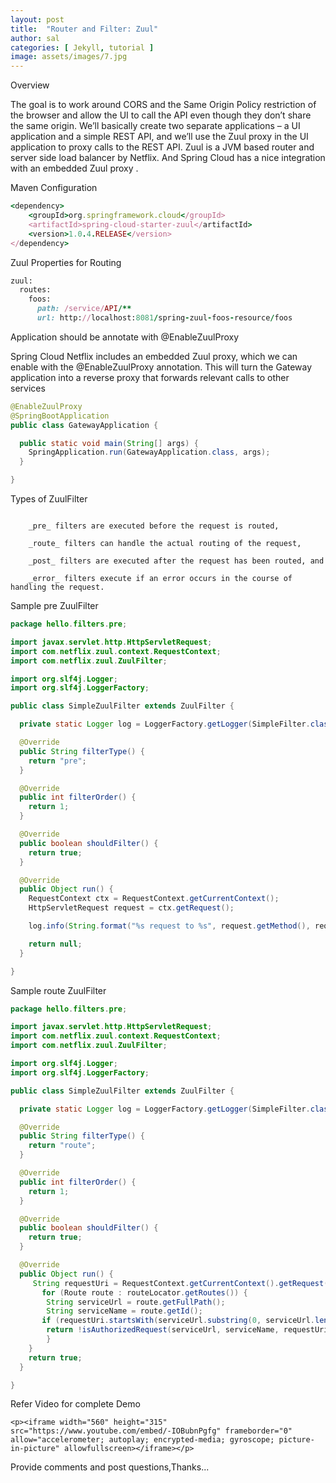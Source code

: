 ```yaml
---
layout: post
title:  "Router and Filter: Zuul"
author: sal
categories: [ Jekyll, tutorial ]
image: assets/images/7.jpg
---
```


Overview

The goal is to work around CORS and the Same Origin Policy restriction of the browser and allow the UI to call the API even though they don’t share the same origin.
We’ll basically create two separate applications – a UI application and a simple REST API, and we’ll use the Zuul proxy in the UI application to proxy calls to the REST API.
Zuul is a JVM based router and server side load balancer by Netflix. And Spring Cloud has a nice integration with an embedded Zuul proxy .

Maven Configuration

```ruby
<dependency>
    <groupId>org.springframework.cloud</groupId>
    <artifactId>spring-cloud-starter-zuul</artifactId>
    <version>1.0.4.RELEASE</version>
</dependency>
```

Zuul Properties for Routing

```ruby
zuul:
  routes:
    foos:
      path: /service/API/**
      url: http://localhost:8081/spring-zuul-foos-resource/foos
```

Application should be annotate with @EnableZuulProxy

Spring Cloud Netflix includes an embedded Zuul proxy, which we can enable with the @EnableZuulProxy annotation. 
This will turn the Gateway application into a reverse proxy that forwards relevant calls to other services

```java
@EnableZuulProxy
@SpringBootApplication
public class GatewayApplication {

  public static void main(String[] args) {
    SpringApplication.run(GatewayApplication.class, args);
  }

}
```

Types of ZuulFilter 

```

	_pre_ filters are executed before the request is routed,
	
	_route_ filters can handle the actual routing of the request,
	
	_post_ filters are executed after the request has been routed, and
	
	_error_ filters execute if an error occurs in the course of handling the request.

```

Sample pre ZuulFilter
```java
package hello.filters.pre;

import javax.servlet.http.HttpServletRequest;
import com.netflix.zuul.context.RequestContext;
import com.netflix.zuul.ZuulFilter;

import org.slf4j.Logger;
import org.slf4j.LoggerFactory;

public class SimpleZuulFilter extends ZuulFilter {

  private static Logger log = LoggerFactory.getLogger(SimpleFilter.class);

  @Override
  public String filterType() {
    return "pre";
  }

  @Override
  public int filterOrder() {
    return 1;
  }

  @Override
  public boolean shouldFilter() {
    return true;
  }

  @Override
  public Object run() {
    RequestContext ctx = RequestContext.getCurrentContext();
    HttpServletRequest request = ctx.getRequest();

    log.info(String.format("%s request to %s", request.getMethod(), request.getRequestURL().toString()));

    return null;
  }

}
```

Sample route ZuulFilter
```java
package hello.filters.pre;

import javax.servlet.http.HttpServletRequest;
import com.netflix.zuul.context.RequestContext;
import com.netflix.zuul.ZuulFilter;

import org.slf4j.Logger;
import org.slf4j.LoggerFactory;

public class SimpleZuulFilter extends ZuulFilter {

  private static Logger log = LoggerFactory.getLogger(SimpleFilter.class);

  @Override
  public String filterType() {
    return "route";
  }

  @Override
  public int filterOrder() {
    return 1;
  }

  @Override
  public boolean shouldFilter() {
    return true;
  }

  @Override
  public Object run() {
     String requestUri = RequestContext.getCurrentContext().getRequest().getRequestURI();
       for (Route route : routeLocator.getRoutes()) {
        String serviceUrl = route.getFullPath();
        String serviceName = route.getId();
       if (requestUri.startsWith(serviceUrl.substring(0, serviceUrl.length() - 2))) {
		return !isAuthorizedRequest(serviceUrl, serviceName, requestUri);
        }
    }
    return true;
  }

}
```

Refer Video for complete Demo

	<p><iframe width="560" height="315" src="https://www.youtube.com/embed/-IOBubnPgfg" frameborder="0" allow="accelerometer; autoplay; encrypted-media; gyroscope; picture-in-picture" allowfullscreen></iframe></p>
	
	
	
Provide comments and post questions,Thanks...


